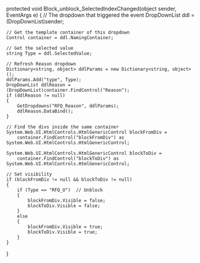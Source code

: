 protected void Block_unblock_SelectedIndexChanged(object sender, EventArgs e)
{
    // The dropdown that triggered the event
    DropDownList ddl = (DropDownList)sender;

    // Get the template container of this dropdown
    Control container = ddl.NamingContainer;

    // Get the selected value
    string Type = ddl.SelectedValue;

    // Refresh Reason dropdown
    Dictionary<string, object> ddlParams = new Dictionary<string, object>();
    ddlParams.Add("type", Type);
    DropDownList ddlReason = (DropDownList)container.FindControl("Reason");
    if (ddlReason != null)
    {
        GetDropdowns("RFQ_Reason", ddlParams);
        ddlReason.DataBind();
    }

    // Find the divs inside the same container
    System.Web.UI.HtmlControls.HtmlGenericControl blockFromDiv =
        container.FindControl("blockFromDiv") as System.Web.UI.HtmlControls.HtmlGenericControl;

    System.Web.UI.HtmlControls.HtmlGenericControl blockToDiv =
        container.FindControl("blockToDiv") as System.Web.UI.HtmlControls.HtmlGenericControl;

    // Set visibility
    if (blockFromDiv != null && blockToDiv != null)
    {
        if (Type == "RFQ_U")  // Unblock
        {
            blockFromDiv.Visible = false;
            blockToDiv.Visible = false;
        }
        else
        {
            blockFromDiv.Visible = true;
            blockToDiv.Visible = true;
        }
    }
}
